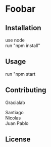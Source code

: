 # Foobar


## Installation

use node <br/>
run "npm install"

## Usage

run "npm start

## Contributing

Gracialab <br/>

Santiago <br/>
Nicolas <br/>
Juan Pablo

## License